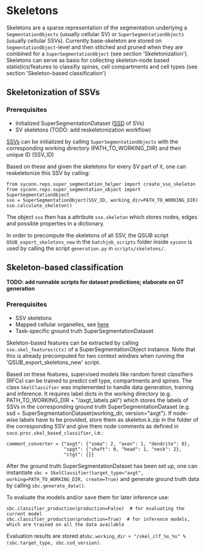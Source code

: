 # Skeletons
Skeletons are a sparse representation of the segmentation underlying a `SegmentationObjects` (usually cellular SV) or `SuperSegmentationObjects` (usually cellular SSVs).
Currently base-skeleton are stored on `SegmentationObject`-level and then stitched and pruned when they are combined for a
 `SuperSegmentationObject` (see section 'Skeletonization'). Skeletons can serve as basis for
collecting skeleton-node based statistics/features to classifiy spines, cell
compartments and cell types (see section 'Skeleton-based classification')

## Skeletonization of SSVs
### Prerequisites
* Initialized SuperSegmentationDataset ([SSD](super_segmentation_datasets.md) of SVs)
* SV skeletons (TODO: add reskeletonization workflow)

[SSVs](super_segmentation_objects.md) can be initialized by calling `SuperSegmentationObjects` with the corresponding working directory
(PATH_TO_WORKING_DIR) and their unique ID (SSV_ID)

Based on these and given the skeletons for every SV part of it,
one can reskeletonize this SSV by calling:
```
from syconn.reps.super_segmentation_helper import create_sso_skeleton
from syconn.reps.super_segmentation_object import SuperSegmentationObject
sso = SuperSegmentationObject(SSV_ID, working_dir=PATH_TO_WORKING_DIR)
sso.calculate_skeleton()
```
The object `sso` then has a attribute `sso.skeleton` which stores nodes, edges
and possible properties in a dictionary.

In order to precompute the skeletons of all SSV, the QSUB script `QSUB_export_skeletons_new`
in the `batchjob_scripts` folder inside `syconn` is used by calling the
script `generation.py` in `scripts/skeletons/`.

## Skeleton-based classification
**TODO: add runnable scripts for dataset predictions; elaborate on GT generation**

### Prerequisites
* SSV skeletons
* Mapped cellular organelles, see [here](object_mapping.md)
* Task-specific ground truth SuperSegmentationDataset

Skeleton-based features can be extracted by calling `sso.skel_features(ctx)` of
a SuperSegmentationObject instance. Note that this is already precomputed
for two context windiws when running the 'QSUB_export_skeletons_new' script.

Based on these features, supervised models like random forest classifiers (RFCs)
can be trained to predict cell type, compartments and spines. The class
`SkelClassifier` was implemented to handle data generation, training and inference.
It requires label dicts in the working directory (e.g. PATH_TO_WORKING_DIR + "/axgt_labels.pkl")
which stores the labels of SSVs in the corresponding ground truth SuperSegmentationDataset
(e.g. ssd = SuperSegmentationDataset(working_dir, version="axgt"). If node-wise labels
have to be provided, store them as skeleton.k.zip in the folder of the corresponding SSV
and give them node comments as defined in `soco.proc.skel_based_classifier`, i.e.:
```
comment_converter = {"axgt": {"soma": 2, "axon": 1, "dendrite": 0},
                     "spgt": {"shaft": 0, "head": 1, "neck": 2},
                     "ctgt": {}}
```
After the ground truth SuperSegmentationDataset has been set up, one can
instantiate `sbc = SkelClassifier(target_type="axgt", working=PATH_TO_WORKING_DIR, create=True)` and
generate ground truth data by calling `sbc.generate_data()`.

To evaluate the models and/or save them for later inference use:
```
sbc.classifier_production(production=False)  # for evaluating the current model
sbc.classifier_production(production=True)  # for inference models, which are trained on all the data available
```
Evaluation results are stored at`sbc.working_dir + "/skel_clf_%s_%s" % (sbc.target_type, sbc.ssd_version)`.